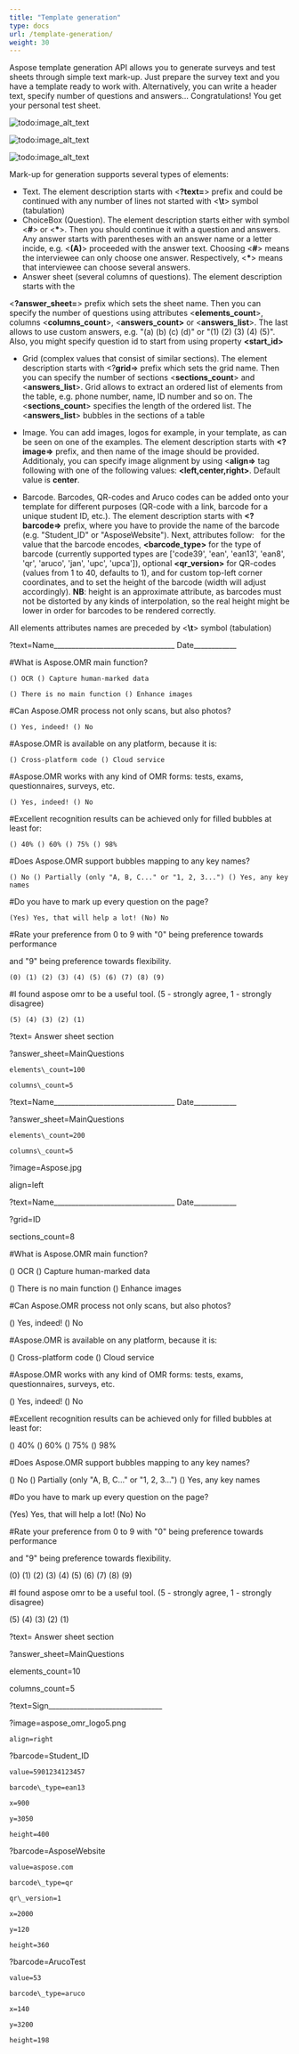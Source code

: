 ```yaml
---
title: "Template generation"
type: docs
url: /template-generation/
weight: 30
---
```


Aspose template generation API allows you to generate surveys and test sheets through simple text mark-up. Just prepare the survey text and you have a template ready to work with. Alternatively, you can write a header text, specify number of questions and answers… Congratulations! You get your personal test sheet.

![todo:image\_alt\_text](template-generation_1.png)

![todo:image\_alt\_text](template-generation_2.png)

![todo:image\_alt\_text](template-generation_3.png)



Mark-up for generation supports several types of elements:

- Text. The element description starts with <**?text=**> prefix and could be continued with any number of lines not started with <**\t**> symbol (tabulation)
- ChoiceBox (Question). The element description starts either with symbol <**#**> or <**\***>. Then you should continue it with a question and answers. Any answer starts with parentheses with an answer name or a letter incide, e.g. <**(A)**> proceeded with the answer text.
  Choosing <**#**> means the interviewee can only choose one answer. Respectively, <**\***> means that interviewee can choose several answers.
- Answer sheet (several columns of questions). The element description starts with the

<**?answer\_sheet=**> prefix which sets the sheet name. Then you can specify the number of questions using attributes <**elements\_count**>, columns <**columns\_count**>, <**answers\_count>** or <**answers\_list**>. The last allows to use custom answers, e.g. "(a) (b) (c) (d)" or "(1) (2) (3) (4) (5)". Also, you might specify question id to start from using property **<start\_id>** 

- Grid (complex values that consist of similar sections). The element description starts with <?**grid**=> prefix which sets the grid name. Then you can specify the number of sections <**sections\_count**> and <**answers\_list**>. Grid allows to extract an ordered list of elements from the table, e.g. phone number, name, ID number and so on. The <**sections\_count**> specifies the length of the ordered list. The <**answers\_list**> bubbles in the sections of a table
- Image. You can add images, logos for example, in your template, as can be seen on one of the examples. The element description starts with **<?image=>** prefix, and then name of the image should be provided. Additionaly, you can specify image alignment by using <**align=>** tag following with one of the following values: **<left,center,right>**. Default value is **center**.   



- Barcode. Barcodes, QR-codes and Aruco codes can be added onto your template for different purposes (QR-code with a link, barcode for a unique student ID, etc.). The element description starts with **<?barcode=>** prefix, where you have to provide the name of the barcode (e.g. "Student\_ID" or "AsposeWebsite"). Next, attributes follow: **<value>**  for the value that the barcode encodes, **<barcode\_type>** for the type of barcode (currently supported types are ['code39', 'ean', 'ean13', 'ean8', 'qr', 'aruco', 'jan', 'upc', 'upca']), optional **<qr\_version>** for QR-codes (values from 1 to 40, defaults to 1), **<x>** and **<y>** for custom top-left corner coordinates, and **<height>** to set the height of the barcode (width will adjust accordingly). **NB**: height is an approximate attribute, as barcodes must not be distorted by any kinds of interpolation, so the real height might be lower in order for barcodes to be rendered correctly.

All elements attributes names are preceded by <**\t**> symbol (tabulation)

?text=Name\_\_\_\_\_\_\_\_\_\_\_\_\_\_\_\_\_\_\_\_\_\_\_\_\_\_\_\_\_\_\_\_\_\_              Date\_\_\_\_\_\_\_\_\_\_\_\_


#What is Aspose.OMR main function?

    () OCR () Capture human-marked data

    () There is no main function () Enhance images

#Can Aspose.OMR process not only scans, but also photos?

    () Yes, indeed! () No

#Aspose.OMR is available on any platform, because it is:

    () Cross-platform code () Cloud service

#Aspose.OMR works with any kind of OMR forms: tests, exams, questionnaires, surveys, etc.

    () Yes, indeed! () No

#Excellent recognition results can be achieved only for filled bubbles at least for:

    () 40% () 60% () 75% () 98%

#Does Aspose.OMR support bubbles mapping to any key names?

    () No () Partially (only "A, B, C..." or "1, 2, 3...") () Yes, any key names

#Do you have to mark up every question on the page?

    (Yes) Yes, that will help a lot! (No) No

#Rate your preference from 0 to 9 with "0" being preference towards performance

  and "9" being preference towards flexibility.

    (0) (1) (2) (3) (4) (5) (6) (7) (8) (9)

#I found aspose omr to be a useful tool. (5 - strongly agree, 1 - strongly disagree)

    (5) (4) (3) (2) (1)


?text=                        Answer sheet section


?answer\_sheet=MainQuestions

    elements\_count=100

    columns\_count=5

?text=Name\_\_\_\_\_\_\_\_\_\_\_\_\_\_\_\_\_\_\_\_\_\_\_\_\_\_\_\_\_\_\_\_\_\_              Date\_\_\_\_\_\_\_\_\_\_\_\_


?answer\_sheet=MainQuestions

    elements\_count=200

    columns\_count=5

?image=Aspose.jpg

align=left


?text=Name\_\_\_\_\_\_\_\_\_\_\_\_\_\_\_\_\_\_\_\_\_\_\_\_\_\_\_\_\_\_\_\_\_\_ Date\_\_\_\_\_\_\_\_\_\_\_\_


?grid=ID

sections\_count=8


#What is Aspose.OMR main function?

() OCR () Capture human-marked data

() There is no main function () Enhance images

#Can Aspose.OMR process not only scans, but also photos?

() Yes, indeed! () No

#Aspose.OMR is available on any platform, because it is:

() Cross-platform code () Cloud service

#Aspose.OMR works with any kind of OMR forms: tests, exams, questionnaires, surveys, etc.

() Yes, indeed! () No

#Excellent recognition results can be achieved only for filled bubbles at least for:

() 40% () 60% () 75% () 98%

#Does Aspose.OMR support bubbles mapping to any key names?

() No () Partially (only "A, B, C..." or "1, 2, 3...") () Yes, any key names

#Do you have to mark up every question on the page?

(Yes) Yes, that will help a lot! (No) No

#Rate your preference from 0 to 9 with "0" being preference towards performance

and "9" being preference towards flexibility.

(0) (1) (2) (3) (4) (5) (6) (7) (8) (9)

#I found aspose omr to be a useful tool. (5 - strongly agree, 1 - strongly disagree)

(5) (4) (3) (2) (1)


?text= Answer sheet section

?answer\_sheet=MainQuestions

elements\_count=10

columns\_count=5

?text=Sign\_\_\_\_\_\_\_\_\_\_\_\_\_\_\_\_\_\_\_\_\_\_\_\_\_\_\_\_\_\_\_\_


?image=aspose\_omr\_logo5.png

    align=right

?barcode=Student\_ID

    value=5901234123457

    barcode\_type=ean13

    x=900

    y=3050

    height=400

?barcode=AsposeWebsite

    value=aspose.com

    barcode\_type=qr

    qr\_version=1

    x=2000

    y=120

    height=360

?barcode=ArucoTest

    value=53

    barcode\_type=aruco

    x=140

    y=3200

    height=198






